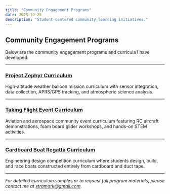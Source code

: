 ```yaml
---
title: "Community Engagement Programs"
date: 2025-10-28
description: "Student-centered community learning initiatives."
---
```


## Community Engagement Programs

Below are the community engagement programs and curricula I have developed:

---

### [Project Zephyr Curriculum](/projects/project-zephyr-curriculum/)
High-altitude weather balloon mission curriculum with sensor integration, data collection, APRS/GPS tracking, and atmospheric science analysis.

---

### [Taking Flight Event Curriculum](/projects/taking-flight-curriculum/)
Aviation and aerospace community event curriculum featuring RC aircraft demonstrations, foam board glider workshops, and hands-on STEM activities.

---

### [Cardboard Boat Regatta Curriculum](/projects/cardboard-boat-regatta-curriculum/)
Engineering design competition curriculum where students design, build, and race boats constructed entirely from cardboard and duct tape.

---

*For detailed curriculum samples or to request full program materials, please contact me at [stramark@gmail.com](mailto:stramark@gmail.com).*
